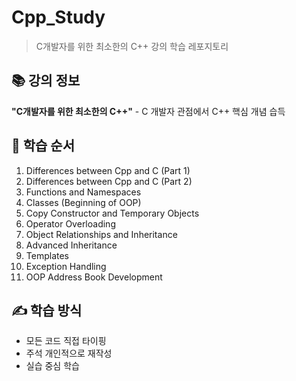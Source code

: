 # Cpp_Study
> C개발자를 위한 최소한의 C++ 강의 학습 레포지토리

## 📚 강의 정보
**"C개발자를 위한 최소한의 C++"** - C 개발자 관점에서 C++ 핵심 개념 습득

## 📖 학습 순서
01. Differences between Cpp and C (Part 1)
02. Differences between Cpp and C (Part 2)  
03. Functions and Namespaces
04. Classes (Beginning of OOP)
05. Copy Constructor and Temporary Objects
06. Operator Overloading
07. Object Relationships and Inheritance
08. Advanced Inheritance
09. Templates
10. Exception Handling
11. OOP Address Book Development

## ✍️ 학습 방식
- 모든 코드 직접 타이핑
- 주석 개인적으로 재작성
- 실습 중심 학습
